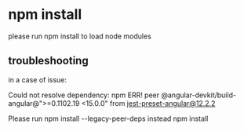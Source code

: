 # npm install

please run npm install to load node modules

## troubleshooting

in a case of issue:

Could not resolve dependency:
npm ERR! peer @angular-devkit/build-angular@">=0.1102.19 <15.0.0" from jest-preset-angular@12.2.2

Please run npm install --legacy-peer-deps instead npm install